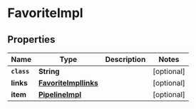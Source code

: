 

# FavoriteImpl


## Properties

Name | Type | Description | Notes
------------ | ------------- | ------------- | -------------
**`class`** | **String** |  |  [optional]
**links** | [**FavoriteImpllinks**](FavoriteImpllinks.md) |  |  [optional]
**item** | [**PipelineImpl**](PipelineImpl.md) |  |  [optional]



